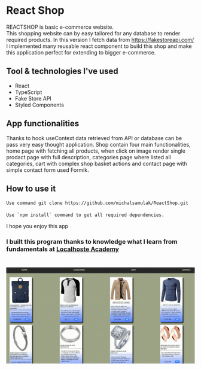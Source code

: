# React Shop
REACTSHOP is basic e-commerce website.  
This shopping website can by easy tailored for any database to render required products. In this version I fetch data from https://fakestoreapi.com/ 
I implemented many reusable react component to build this shop and make this application perfect for extending to bigger e-commerce.



## Tool & technologies I've used

- React
- TypeScript
- Fake Store API
- Styled Components

## App functionalities

Thanks to hook useContext data retrieved from API or database can be pass very easy thought application. 
Shop contain four main functionalities, home page with fetching all products, when click on image render single prodact page with full description, categories page where listed all categories, cart with complex shop basket actions and contact page with simple contact form used Formik.  
 


## How to use it

```
Use command git clone https://github.com/michalsamulak/ReactShop.git

Use `npm install` command to get all required dependencies.
```

  


I hope you enjoy this app

### I built this program thanks to knowledge what I learn from fundamentals at [Localhoste Academy](https://academy.localhost-group.com/)


# ![cover](src/assets/output.gif)
